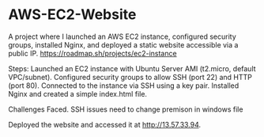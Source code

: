 # AWS-EC2-Website
A project where I launched an AWS EC2 instance, configured security groups, installed Nginx, and deployed a static website accessible via a public IP.
https://roadmap.sh/projects/ec2-instance

Steps:
Launched an EC2 instance with Ubuntu Server AMI (t2.micro, default VPC/subnet).
Configured security groups to allow SSH (port 22) and HTTP (port 80).
Connected to the instance via SSH using a key pair.
Installed Nginx and created a simple index.html file.

Challenges Faced. 
SSH issues need to change premison in windows file  

Deployed the website and accessed it at http://13.57.33.94.



